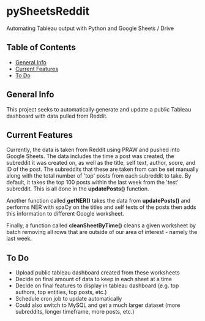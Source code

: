 # pySheetsReddit
Automating Tableau output with Python and Google Sheets / Drive

## Table of Contents
* [General Info](#general-info)
* [Current Features](#curent-features)
* [To Do](#to-do)

## General Info
This project seeks to automatically generate and update a public Tableau dashboard with data pulled from Reddit.

## Current Features
Currently, the data is taken from Reddit using PRAW and pushed into Google Sheets.  The data includes the time a post was created, the subreddit it was created on, as well as the title, self text, author, score, and ID of the post.  The subreddits that these are taken from can be set manually along with the total number of 'top' posts from each subreddit to take.  By default, it takes the top 100 posts within the last week from the 'test' subreddit.  This is all done in the **updatePosts()** function.

Another function called **getNER()** takes the data from **updatePosts()** and performs NER with spaCy on the titles and self texts of the posts then adds this information to different Google worksheet.  

Finally, a function called **cleanSheetByTime()** cleans a given worksheet by batch removing all rows that are outside of our area of interest - namely the last week.

## To Do
- Upload public tableau dashboard created from these worksheets
- Decide on final amount of data to keep in each sheet at a time
- Decide on final features to display in tableau dashboard (e.g. top authors, top entities, top posts, etc.)
- Schedule cron job to update automatically
- Could also switch to MySQL and get a much larger dataset (more subreddits, longer timeframe, more posts, etc.)
